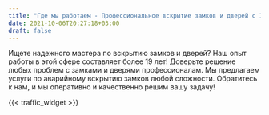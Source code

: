 ```yaml
---
title: "Где мы работаем - Профессиональное вскрытие замков и дверей с 19-летним опытом"
date: 2021-10-06T20:27:18+03:00
draft: false
---
```


Ищете надежного мастера по вскрытию замков и дверей? Наш опыт работы в этой сфере составляет более 19 лет! Доверьте решение любых проблем с замками и дверями профессионалам. Мы предлагаем услуги по аварийному вскрытию замков любой сложности. Обратитесь к нам, и мы оперативно и качественно решим вашу задачу!

{{< traffic_widget >}}